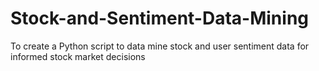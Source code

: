 # Stock-and-Sentiment-Data-Mining
To create a Python script to data mine stock and user sentiment data for informed stock market decisions
